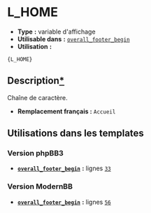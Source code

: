 # L_HOME
* __Type__ __:__ variable d'affichage
* __Utilisable dans__ __:__ [`overall_footer_begin`](../tpl/overall_footer_begin.md#readme)
* __Utilisation__ __:__

```smarty
{L_HOME}
```

## Description[*](https://fa-tvars.appspot.com/var/L_HOME)
Chaîne de caractère.

* __Remplacement français :__ `Accueil`


## Utilisations dans les templates

### Version phpBB3
* __[`overall_footer_begin`](../tpl/overall_footer_begin.md#readme)__ __:__ lignes [`33`](../src/prosilver/overall_footer_begin.tpl#L33)

### Version ModernBB
* __[`overall_footer_begin`](../tpl/overall_footer_begin.md#readme)__ __:__ lignes [`56`](../src/modernbb/overall_footer_begin.tpl#L56)

